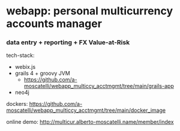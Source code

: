 # webapp: personal multicurrency accounts manager
### data entry + reporting + FX Value-at-Risk

tech-stack:
* webix.js
* grails 4 + groovy JVM
  * https://github.com/a-moscatelli/webapp_multiccy_acctmgmt/tree/main/grails-app
* neo4j

dockers: https://github.com/a-moscatelli/webapp_multiccy_acctmgmt/tree/main/docker_image

online demo:
http://multicur.alberto-moscatelli.name/member/index
